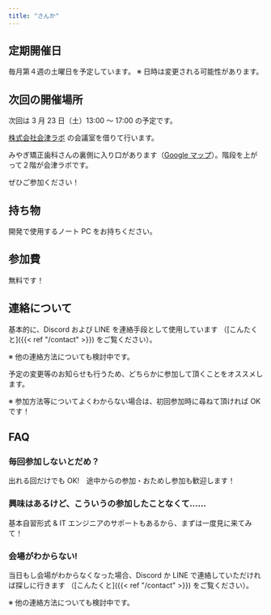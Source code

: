 ```yaml
---
title: "さんか"
---
```


## 定期開催日

毎月第４週の土曜日を予定しています。
※ 日時は変更される可能性があります。

## 次回の開催場所

次回は 3 月 23 日（土）13:00 ～ 17:00 の予定です。

[株式会社会津ラボ](https://www.aizulab.com/) の会議室を借りて行います。

みやぎ矯正歯科さんの裏側に入り口があります（[Google マップ](https://maps.app.goo.gl/QLaKbKwFxkEnajqf7)）。階段を上がって２階が会津ラボです。

ぜひご参加ください！

## 持ち物

開発で使用するノート PC をお持ちください。

## 参加費

無料です！

## 連絡について

基本的に、Discord および LINE を連絡手段として使用しています
（[こんたくと]({{< ref "/contact" >}}) をご覧ください）。

※ 他の連絡方法についても検討中です。

予定の変更等のお知らせも行うため、どちらかに参加して頂くことをオススメします。

※ 参加方法等についてよくわからない場合は、初回参加時に尋ねて頂ければ OK です！

## FAQ

### 毎回参加しないとだめ？

出れる回だけでも OK!　途中からの参加・おためし参加も歓迎します！

### 興味はあるけど、こういうの参加したことなくて……

基本自習形式 & IT エンジニアのサポートもあるから、まずは一度見に来てみて！

### 会場がわからない!

当日もし会場がわからなくなった場合、Discord か LINE で連絡していただければ探しに行きます
（[こんたくと]({{< ref "/contact" >}}) をご覧ください）。

※ 他の連絡方法についても検討中です。
